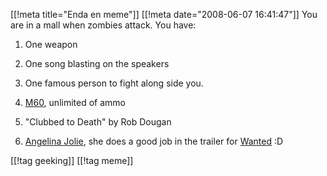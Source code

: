 [[!meta  title="Enda en meme"]]
[[!meta  date="2008-06-07 16:41:47"]]
You are in a mall when zombies attack. You have:
1. One weapon
2. One song blasting on the speakers
3. One famous person to fight along side you.

1. <a href="http://en.wikipedia.org/wiki/M60_machine_gun">M60</a>, unlimited of ammo
2. "Clubbed to Death" by Rob Dougan
3. <a href="http://www.imdb.com/name/nm0001401/">Angelina Jolie</a>, she does a good job in the trailer for <a href="http://www.imdb.com/title/tt0493464/">Wanted</a> :D

[[!tag  geeking]]
[[!tag  meme]]
